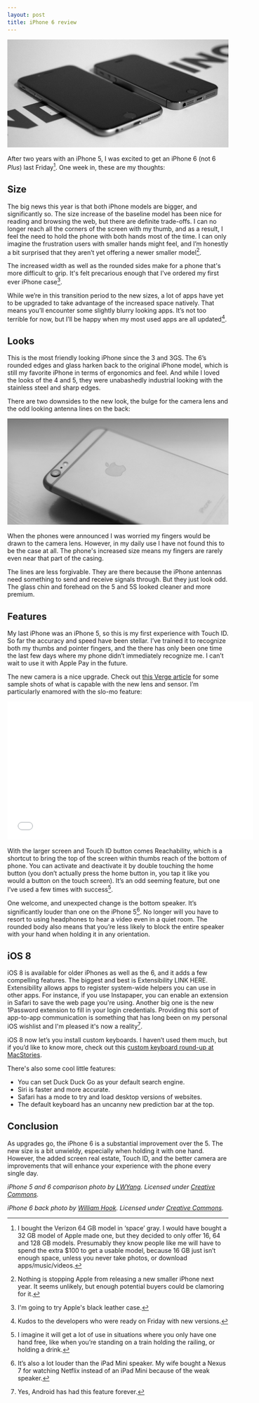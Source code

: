 ```yaml
---
layout: post
title: iPhone 6 review
---
```


![iPhone 6 (left) next to iPhone 5. Photo by LWYang.](/blog/images/2014/09/iphone6-iphone5.jpg)

After two years with an iPhone 5, I was excited to get an iPhone 6 (not 6 *Plus*) last Friday[^colorsize]. One week in, these are my thoughts:

## Size

The big news this year is that both iPhone models are bigger, and significantly so. The size increase of the baseline model has been nice for reading and browsing the web, but there are definite trade-offs. I can no longer reach all the corners of the screen with my thumb, and as a result, I feel the need to hold the phone with both hands most of the time. I can only imagine the frustration users with smaller hands might feel, and I’m honestly a bit surprised that they aren’t yet offering a newer smaller model[^smaller].

The increased width as well as the rounded sides make for a phone that's more difficult to grip. It's felt precarious enough that I've ordered my first ever iPhone case[^case].

While we’re in this transition period to the new sizes, a lot of apps have yet to be upgraded to take advantage of the increased space natively. That means you’ll encounter some slightly blurry looking apps. It’s not too terrible for now, but I’ll be happy when my most used apps are all updated[^kudos].

## Looks

This is the most friendly looking iPhone since the 3 and 3GS. The 6’s rounded edges and glass harken back to the original iPhone model, which is still my favorite iPhone in terms of ergonomics and feel. And while I loved the looks of the 4 and 5, they were unabashedly industrial looking with the stainless steel and sharp edges.

There are two downsides to the new look, the bulge for the camera lens and the odd looking antenna lines on the back:

![iPhone 6 back with camera bulge and antenna lines. Photo by LWYang.](/blog/images/2014/09/iphone6-back.jpg)

When the phones were announced I was worried my fingers would be drawn to the camera lens. However, in my daily use I have not found this to be the case at all. The phone's increased size means my fingers are rarely even near that part of the casing.

The lines are less forgivable. They are there because the iPhone antennas need something to send and receive signals through. But they just look odd. The glass chin and forehead on the 5 and 5S looked cleaner and more premium.

## Features

My last iPhone was an iPhone 5, so this is my first experience with Touch ID. So far the accuracy and speed have been stellar.  I’ve trained it to recognize both my thumbs and pointer fingers, and the there has only been one time the last few days where my phone didn’t immediately recognize me. I can’t wait to use it with Apple Pay in the future.

The new camera is a nice upgrade. Check out [this Verge article](http://www.theverge.com/2014/9/18/6339583/iphone-6-and-6-plus-camera-test-iceland) for some sample shots of what is capable with the new lens and sensor. I’m particularly enamored with the slo-mo feature:

<iframe width="560" height="315" src="//www.youtube-nocookie.com/embed/CRZ1N3fqHGA?rel=0" frameborder="0" allowfullscreen="yes">http://www.youtube.com/embed/CRZ1N3fqHGA</iframe>

With the larger screen and Touch ID button comes Reachability, which is a shortcut to bring the top of the screen within thumbs reach of the bottom of phone. You can activate and deactivate it by double touching the home button (you don’t actually press the home button in, you tap it like you would a button on the touch screen). It’s an odd seeming feature, but one I’ve used a few times with success[^reachability].

One welcome, and unexpected change is the bottom speaker. It’s significantly louder than one on the iPhone 5[^ipadspeaker]. No longer will you have to resort to using headphones to hear a video even in a quiet room. The rounded body also means that you’re less likely to block the entire speaker with your hand when holding it in any orientation.

## iOS 8

iOS 8 is available for older iPhones as well as the 6, and it adds a few compelling features. The biggest and best is Extensibility LINK HERE. Extensibility allows apps to register system-wide helpers you can use in other apps. For instance, if you use Instapaper, you can enable an extension in Safari to save the web page you're using. Another big one is the new 1Password extension to fill in your login credentials. Providing this sort of app-to-app communication is something that has long been on my personal iOS wishlist and I'm pleased it's now a reality[^android].

iOS 8 now let’s you install custom keyboards. I haven’t used them much, but if you’d like to know more, check out this [custom keyboard round-up at MacStories](http://www.macstories.net/roundups/my-favorite-ios-8-keyboards-so-far/).

There's also some cool little features:
* You can set Duck Duck Go as your default search engine.
* Siri is faster and more accurate.
* Safari has a mode to try and load desktop versions of websites.
* The default keyboard has an uncanny new prediction bar at the top.

## Conclusion

As upgrades go, the iPhone 6 is a substantial improvement over the 5. The new size is a bit unwieldy, especially when holding it with one hand. However, the added screen real estate, Touch ID, and the better camera are improvements that will enhance your experience with the phone every single day.

*iPhone 5 and 6 comparison photo by [LWYang](https://www.flickr.com/photos/lwy/15317639442). Licensed under [Creative Commons](https://creativecommons.org/licenses/by/2.0/).*

*iPhone 6 back photo by [William Hook](https://www.flickr.com/photos/williamhook/15266216746). Licensed under [Creative Commons](https://creativecommons.org/licenses/by/2.0/).*

[^colorsize]: I bought the Verizon 64 GB model in ‘space’ gray. I would have bought a 32 GB model of Apple made one, but they decided to only offer 16, 64 and 128 GB models. Presumably they know people like me will have to spend the extra $100 to get a usable model, because 16 GB just isn’t enough space, unless you never take photos, or download apps/music/videos.

[^smaller]: Nothing is stopping Apple from releasing a new smaller iPhone next year. It seems unlikely, but enough potential buyers could be clamoring for it.

[^case]: I'm going to try Apple's black leather case.

[^kudos]: Kudos to the developers who were ready on Friday with new versions.

[^reachability]: I imagine it will get a lot of use in situations where you only have one hand free, like when you’re standing on a train holding the railing, or holding a drink.

[^ipadspeaker]: It’s also a lot louder than the iPad Mini speaker. My wife bought a Nexus 7 for watching Netflix instead of an iPad Mini because of the weak speaker.

[^android]: Yes, Android has had this feature forever.
